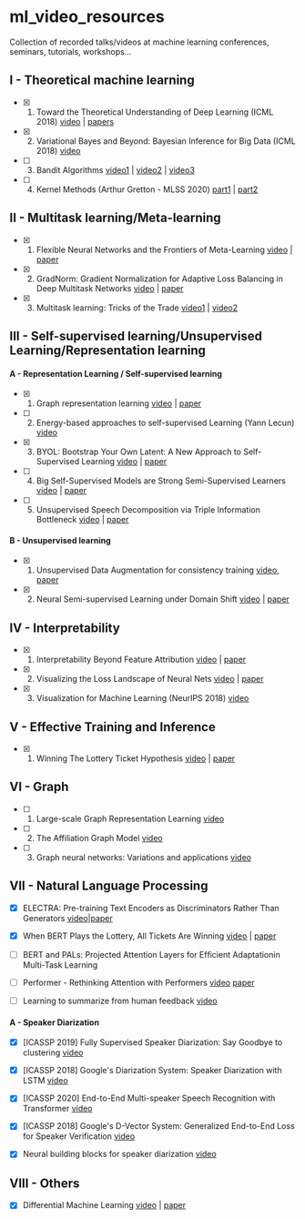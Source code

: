 # ml_video_resources
Collection of recorded talks/videos at machine learning conferences, seminars, tutorials, workshops...


## I - Theoretical machine learning
- [x] 1. Toward the Theoretical Understanding of Deep Learning (ICML 2018) [video](https://www.youtube.com/watch?v=KDRN-FyyqK0&feature=youtu.be) | [papers](https://unsupervised.cs.princeton.edu/deeplearningtutorial.html)

- [x] 2. Variational Bayes and Beyond: Bayesian Inference for Big Data (ICML 2018) [video](https://www.youtube.com/watch?v=Moo4-KR5qNg) 

- [ ] 3. Bandit Algorithms [video1](https://www.youtube.com/watch?v=xN11-epRuSU) | [video2](https://www.youtube.com/watch?v=NyyLr6F4bkI) | [video3](https://www.youtube.com/watch?v=yZqp2d4fn7k) 

- [ ] 4. Kernel Methods (Arthur Gretton - MLSS 2020) [part1](https://www.youtube.com/watch?v=alrKls6BORc) | [part2](https://www.youtube.com/watch?v=eANiXrWO1dM)

## II - Multitask learning/Meta-learning
- [x] 1. Flexible Neural Networks and the Frontiers of Meta-Learning [video](https://www.youtube.com/watch?v=kmbPnsgHxz4) | [paper](https://arxiv.org/pdf/1806.03836.pdf)

- [x] 2. GradNorm: Gradient Normalization for Adaptive Loss Balancing in Deep Multitask Networks [video](https://vimeo.com/287812909) | [paper](https://arxiv.org/pdf/1711.02257.pdf)

- [x] 3. Multitask learning: Tricks of the Trade [video1](https://slideslive.com/38917666/tricks-of-the-trade-1) | [video2](https://slideslive.com/38917691/tricks-of-trade-2)

## III - Self-supervised learning/Unsupervised Learning/Representation learning
#### A - Representation Learning / Self-supervised learning
- [x] 1. Graph representation learning [video](https://www.youtube.com/watch?v=YrhBZUtgG4E) | [paper](https://www-cs.stanford.edu/people/jure/pubs/graphrepresentation-ieee17.pdf)

- [ ] 2. Energy-based approaches to self-supervised Learning (Yann Lecun) [video](https://www.youtube.com/watch?v=SaJL4SLfrcY)

- [x] 3. BYOL: Bootstrap Your Own Latent: A New Approach to Self-Supervised Learning  [video](https://www.youtube.com/watch?v=YPfUiOMYOEE) | [paper](https://arxiv.org/pdf/2006.07733.pdf)

- [ ] 4. Big Self-Supervised Models are Strong Semi-Supervised Learners [video](https://www.youtube.com/watch?v=2lkUNDZld-4) | [paper](https://arxiv.org/abs/2006.10029)

- [ ] 5. Unsupervised Speech Decomposition via Triple Information Bottleneck [video](https://www.youtube.com/watch?v=sIlQ3GcslD8) | [paper](https://arxiv.org/pdf/2004.11284.pdf)

#### B - Unsupervised learning
- [x] 1. Unsupervised Data Augmentation for consistency training [video](https://www.youtube.com/watch?v=fgwurrihq4A), [paper](https://arxiv.org/abs/1904.12848)

- [x] 2. Neural Semi-supervised Learning under Domain Shift [video](https://www.youtube.com/watch?v=tpAr5-Y4JxU) | [paper](https://arxiv.org/abs/1804.09530)


## IV - Interpretability
- [x] 1. Interpretability Beyond Feature Attribution [video](https://www.youtube.com/watch?v=Ff-Dx79QEEY) | [paper](https://arxiv.org/abs/1711.11279)

- [x] 2. Visualizing the Loss Landscape of Neural Nets [video](https://www.youtube.com/watch?v=78vq6kgsTa8) | [paper](https://arxiv.org/pdf/1712.09913.pdf)

- [x] 3. Visualization for Machine Learning (NeurIPS 2018) [video](https://www.youtube.com/watch?v=ze08gwVPaXk)

## V - Effective Training and Inference
- [x] 1. Winning The Lottery Ticket Hypothesis  [video](https://www.youtube.com/watch?time_continue=7&v=s7DqRZVvRiQ&feature=emb_logo) | [paper](https://arxiv.org/pdf/1803.03635.pdf) 

## VI - Graph 
- [ ] 1. Large-scale Graph Representation Learning [video](https://www.youtube.com/watch?v=oQL4E1gK3VU) 

- [ ] 2. The Affiliation Graph Model [video](https://www.youtube.com/watch?v=BQgglNWdqak)

- [ ] 3. Graph neural networks: Variations and applications [video](https://www.youtube.com/watch?v=cWIeTMklzNg)

## VII - Natural Language Processing 
- [x] ELECTRA: Pre-training Text Encoders as Discriminators Rather Than Generators [video](https://www.youtube.com/watch?v=QWu7j1nb_jI)|[paper](https://arxiv.org/pdf/2003.10555.pdf)

- [x] When BERT Plays the Lottery, All Tickets Are Winning [video](https://www.youtube.com/watch?v=IIebBjbBevs) | [paper](https://arxiv.org/abs/2005.00561)

- [ ] BERT and PALs: Projected Attention Layers for Efﬁcient Adaptationin Multi-Task Learning

- [ ] Performer - Rethinking Attention with Performers [video](https://www.youtube.com/watch?v=xJrKIPwVwGM) [paper](https://arxiv.org/abs/2009.14794)

- [ ] Learning to summarize from human feedback [video](https://www.youtube.com/watch?v=vLTmnaMpQCs)

#### A - Speaker Diarization
- [x] [ICASSP 2019] Fully Supervised Speaker Diarization: Say Goodbye to clustering [video](https://www.youtube.com/watch?v=pGkqwRPzx9U)

- [x] [ICASSP 2018] Google's Diarization System: Speaker Diarization with LSTM [video](https://www.youtube.com/watch?v=pjxGPZQeeO4)

- [x] [ICASSP 2020] End-to-End Multi-speaker Speech Recognition with Transformer [video](https://www.youtube.com/watch?v=Mo2RRNgfU4g) 

- [x] [ICASSP 2018] Google's D-Vector System: Generalized End-to-End Loss for Speaker Verification [video](https://www.youtube.com/watch?v=AkCPHw2m6bY)

- [x] Neural building blocks for speaker diarization [video](https://www.youtube.com/watch?v=37R_R82lfwA)

## VIII - Others
- [x] Differential Machine Learning [video](https://www.youtube.com/watch?v=Z-pphLRLzbY) | [paper](https://arxiv.org/pdf/2005.02347.pdf)
